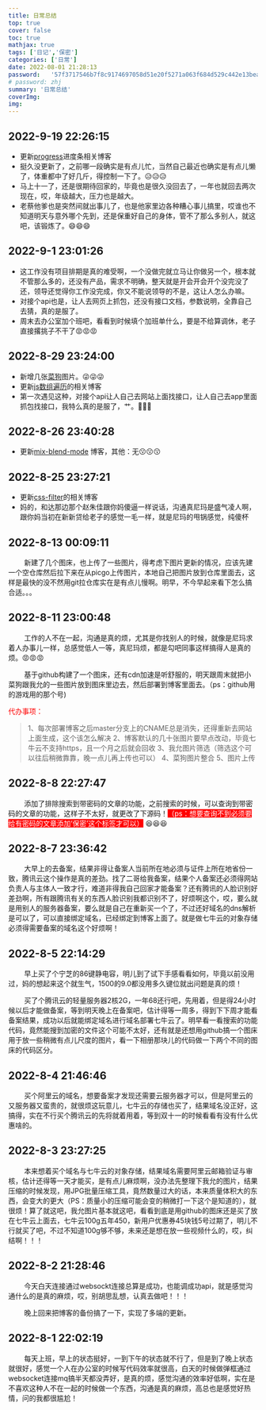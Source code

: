 ```yaml
---
title: 日常总结
top: true
cover: false
toc: true
mathjax: true
tags: ['日记','保密']
categories: ['日常']
date: 2022-08-01 21:28:13
password:	'57f3717546b7f8c9174697058d51e20f5271a063f684d529c442e13bea0f97ed'
# password: zhj
summary: '日常总结'
coverImg:
img: 
---
```


## 2022-9-19 22:26:15
* 更新[progress](/2022/09/19/进度条/)进度条相关博客
* 挺久没更新了，之前哪一段确实是有点儿忙，当然自己最近也确实是有点儿懒了，体重都中了好几斤，得控制一下了。😥😥😥
* 马上十一了，还是很期待回家的，毕竟也是很久没回去了，一年也就回去两次现在，哎，年级越大，压力也是越大。
* 老蔡他爹也是突然间就出事儿了，也是他家里边各种糟心事儿搞里，哎谁也不知道明天与意外哪个先到，还是保重好自己的身体，管不了那么多别人，就这吧，该锻炼了。😄😄😄

## 2022-9-1 23:01:26
* 这工作没有项目排期是真的难受啊，一个没做完就立马让你做另一个，根本就不管那么多的，还没有产品，需求不明确，整天就是开会开会开个没完没了还，领导还觉得你工作没完成，你又不能说领导的不是，这让人怎么办嘛。
*	对接个api也是，让人去网页上抓包，还没有接口文档，参数说明，全靠自己去猜，真的是服了。
* 周末去办公室加个班吧，看看到时候填个加班单什么，要是不给算调休，老子直接撂挑子不干了😡😡😡

## 2022-8-29 23:24:00
*	新增几张[菜狗](/galleries/菜狗/)图片。😜😜😜
*	更新[js数组遍历](/2022/08/25/js数组遍历方法/)的相关博客
* 第一次遇见这种，对接个api让人自己去网站上面找接口，让人自己去app里面抓包找接口，我特么真的是服了，艹。👿👿👿

## 2022-8-26 23:40:28
* 更新[mix-blend-mode](/2022/08/26/css混入max-blend-mode/) 博客，其他：无😗😗😗


## 2022-8-25 23:27:21
*	更新[css-filter](/2022/08/25/浅谈css滤镜-filter/)的相关博客
* 妈的，和达那边那个赵朱佳跟你妈傻逼一样说话，沟通真尼玛是盛气凌人啊，跟你妈当初在新新贷给老子的感觉一毛一样，就是尼玛的甩锅感觉，纯傻杯

## 2022-8-13 00:09:11
<p style="text-indent:32px;">新建了几个图床，也上传了一些图片，得考虑下图片更新的情况，应该先建一个空仓库然后拉下来在从picgo上传图片，本地自己把图片放到仓库里面去，这样是最快的没不然用git拉仓库实在是有点儿慢啊。明早，不今早起来看下怎么搞合适。。。</p>


## 2022-8-11 23:00:48
<p style="text-indent:32px;">工作的人不在一起，沟通是真的烦，尤其是你找别人的时候，就像是尼玛求着人办事儿一样，总感觉低人一等，真尼玛烦，都是勾吧同事这样搞得人是真的烦。😡😡😡</p>
<p style="text-indent:32px;">基于github构建了一个图床，还有cdn加速是听舒服的，明天跟周末就把小菜狗跟我允的一些图片放到图床里边去，然后部署到博客里面去。（ps：github用的游戏用的那个号)</p>

<font color="red">代办事项：</font>

> 1、每次部署博客之后master分支上的CNAME总是消失，还得重新去网站上面生成，这个该怎么解决
> 2、博客默认的几十张图片要早点改动，毕竟七牛云不支持https，且一个月之后就会回收
> 3、我允图片筛选（筛选这个可以往后稍微靠靠，晚一点儿再上传也可以）
> 4、菜狗图片整合
> 5、图片上传

## 2022-8-8 22:27:47
<p style="text-indent:32px;">添加了排除搜索到带密码的文章的功能，之前搜索的时候，可以查询到带密码的文章的功能，这样子不太好，就更改了下源码！<span style="background:red;color:white;">（ps：想要查询不到必须要给有密码的文章添加‘保密’这个标签才可以）</span>	😆😆😆</p>

## 2022-8-7 23:36:42
<p style="text-indent:32px;">大早上的去备案，结果非得让备案人当前所在地必须与证件上所在地省份一致，腾讯云这个操作是真的差劲。找了二哥给我备案，结果个人备案还必须得网站负责人与主体人一致才行，难道非得我自己回家才能备案？还有腾讯的人脸识别好差劲啊，所有跟腾讯有关的东西人脸识别我都识别不了，好烦啊这个，哎，要么就是用别人的服务器备案，要么就是自己在重新买一个了，不过还好域名的dns解析是可以了，可以直接绑定域名，已经绑定到博客上面了。就是做七牛云的对象存储必须得需要备案的域名这个好烦啊！</p>

## 2022-8-5 22:14:29
<p style="text-indent:32px;">早上买了个宁芝的86键静电容，明儿到了试下手感看看如何，毕竟以前没用过，妈的想起来这个就生气，1500的9.0都没用多久键位就出问题是真的烦！</p>
<p style="text-indent:32px;">买了个腾讯云的轻量服务器2核2G，一年68还行吧，先用着，但是得24小时候以后才能做备案，等到明天晚上在备案吧，估计得等一周多，得到下下周才能看备案结果，成功以后就能绑定域名进行域名部署七牛云了。明早看一看搜索的功能代码，竟然能搜到加密的文件这个可能不太好，还有就是还想用github搞一个图床用于放一些稍微有点儿尺度的图片，看一下相册那块儿的代码做一下两个不同的图床的代码区分。</p>

## 2022-8-4 21:46:46
<p style="text-indent:32px;">买个阿里云的域名，想要备案才发现还需要云服务器才可以，但是阿里云的又服务器又蛮贵的，就很烦这玩意儿，七牛云的存储也买了，结果域名没正好，这搞得，实在不行买个腾讯云的先将就着用着，等到双十一的时候看看有没有什么优惠啥的。</p>

## 2022-8-3 23:27:25
<p style="text-indent:32px;">本来想着买个域名与七牛云的对象存储，结果域名需要阿里云邮箱验证与审核，估计还得等一天才能买，是有点儿麻烦啊，没办法先整理下我允的图片，结果压缩的时候发现，用JPG批量压缩工具，竟然数量过大的话，本来质量体积大的东西，会变大的更大（PS：质量小的压缩可能会变的稍微打一下这个是知道的），就很烦！算了就这吧，我允图片基本就这吧，看看到底是用github的图床还是买了放在七牛云上面去，七牛云100g五年450，新用户优惠券45块钱5号过期了，明儿不行就买了吧，不过不知道100g够不够，未来还是想在放一些视频什么的，哎，纠结啊！！！</p>

## 2022-8-2 21:28:46
<p style="text-indent:32px;">今天白天连接通过websockt连接总算是成功，也能调成功api，就是感觉沟通什么的是真的麻烦，哎，别胡思乱想，认真去做吧！！！</p>
<p style="text-indent:32px;">晚上回来把博客的备份搞了一下，实现了多端的更新。</p>

## 2022-8-1 22:02:19
<p style="text-indent:32px;">每天上班，早上的状态挺好，一到下午的状态就不行了，但是到了晚上状态就很好，感觉一个人在办公室的时候写代码效率就很高，白天的时候做弹框通过websocket连接mq搞半天都没弄好，是真的烦，感觉沟通的效率好低啊，实在是不喜欢这种人不在一起的时候做一个东西，沟通是真的麻烦，高总也是感觉好热情，问的我都很尴尬！</p>

